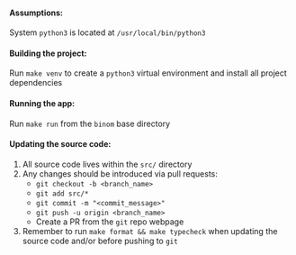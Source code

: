 #### Assumptions:

System `python3` is located at `/usr/local/bin/python3`

#### Building the project:

Run `make venv` to create a `python3` virtual environment and install all project
dependencies

#### Running the app:

Run `make run` from the `binom` base directory

#### Updating the source code:

1. All source code lives within the `src/` directory
2. Any changes should be introduced via pull requests:
   - `git checkout -b <branch_name>`
   - `git add src/*`
   - `git commit -m "<commit_message>"`
   - `git push -u origin <branch_name>`
   - Create a PR from the `git` repo webpage
3. Remember to run `make format && make typecheck` when updating the source code
and/or before pushing to `git`

